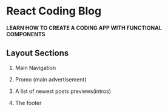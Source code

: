 # React Coding Blog 
**LEARN HOW TO CREATE A CODING APP WITH FUNCTIONAL COMPONENTS**

## Layout Sections

1. Main Navigation

2. Promo (main advertisement)

3. A list of newest posts previews(intros)

4. The footer